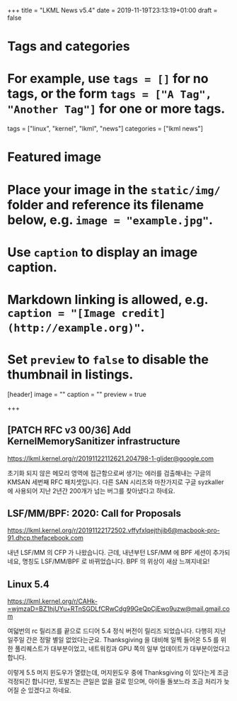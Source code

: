 +++
title = "LKML News v5.4"
date = 2019-11-19T23:13:19+01:00
draft = false

# Tags and categories
# For example, use `tags = []` for no tags, or the form `tags = ["A Tag", "Another Tag"]` for one or more tags.
tags = ["linux", "kernel", "lkml", "news"]
categories = ["lkml news"]

# Featured image
# Place your image in the `static/img/` folder and reference its filename below, e.g. `image = "example.jpg"`.
# Use `caption` to display an image caption.
#   Markdown linking is allowed, e.g. `caption = "[Image credit](http://example.org)"`.
# Set `preview` to `false` to disable the thumbnail in listings.
[header]
image = ""
caption = ""
preview = true

+++

[PATCH RFC v3 00/36] Add KernelMemorySanitizer infrastructure
-------------------------------------------------------------

https://lkml.kernel.org/r/20191122112621.204798-1-glider@google.com

초기화 되지 않은 메모리 영역에 접근함으로써 생기는 에러를 검출해내는 구글의
KMSAN 세번째 RFC 패치셋입니다.  다른 SAN 시리즈와 마찬가지로 구글 syzkaller 에
사용되어 지난 2년간 200개가 넘는 버그를 찾아냈다고 하네요.


LSF/MM/BPF: 2020: Call for Proposals
------------------------------------

https://lkml.kernel.org/r/20191122172502.vffyfxlqejthjib6@macbook-pro-91.dhcp.thefacebook.com

내년 LSF/MM 의 CFP 가 나왔습니다.  근데, 내년부턴 LSF/MM 에 BPF 세션이
추가되네요, 명칭도 LSF/MM/BPF 로 바뀌었습니다.  BPF 의 위상이 새삼 느껴지네요!


Linux 5.4
---------

https://lkml.kernel.org/r/CAHk-=wjmzaD=BZ1hjUYu+RTnSGDLfCRwCdg99GeQpCjEwo9uzw@mail.gmail.com

여덟번의 rc 릴리즈를 끝으로 드디어 5.4 정식 버전이 릴리즈 되었습니다.  다행히
지난 일주일 간은 정말 별일 없었다는군요.  Thanksgiving 을 대비해 일찍 들어온
5.5 를 위한 풀리퀘스트가 대부분이었고, 네트워킹과 GPU 쪽의 일부 업데이트가
대부분이었다고 합니다.

이렇게 5.5 머지 윈도우가 열렸는데, 머지윈도우 중에 Thanksgiving 이 있다는게
조금 걱정되긴 합니다만, 토발즈는 큰일은 없을 걸로 믿으며, 아이들 돌보느라 조금
처리가 늦어질 순 있겠다고 하네요.
